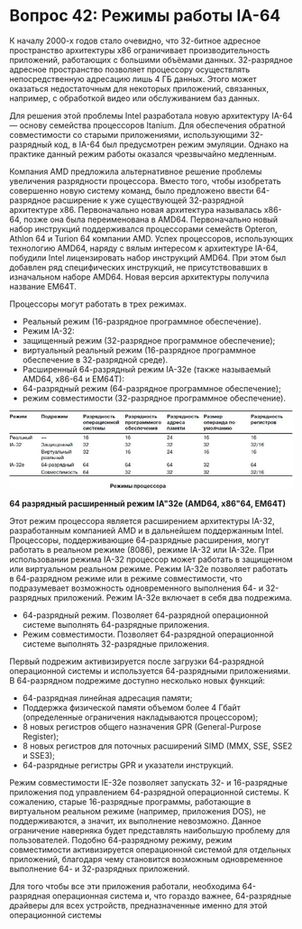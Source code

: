 ﻿# Вопрос 42: Режимы работы IA-64

К началу 2000-х годов стало очевидно, что 32-битное адресное пространство архитектуры x86 ограничивает производительность приложений, работающих с большими объёмами данных. 32-разрядное адресное пространство позволяет процессору осуществлять непосредственную адресацию лишь 4 ГБ данных. Этого может оказаться недостаточным для некоторых приложений, связанных, например, с обработкой видео или обслуживанием баз данных.

Для решения этой проблемы Intel разработала новую архитектуру IA-64 — основу семейства процессоров Itanium. Для обеспечения обратной совместимости со старыми приложениями, использующими 32-разрядный код, в IA-64 был предусмотрен режим эмуляции. Однако на практике данный режим работы оказался чрезвычайно медленным.

Компания AMD предложила альтернативное решение проблемы увеличения разрядности процессора. Вместо того, чтобы изобретать совершенно новую систему команд, было предложено ввести 64-разрядное расширение к уже существующей 32-разрядной архитектуре x86. Первоначально новая архитектура называлась x86-64, позже она была переименована в AMD64. Первоначально новый набор инструкций поддерживался процессорами семейств Opteron, Athlon 64 и Turion 64 компании AMD. Успех процессоров, использующих технологию AMD64, наряду с вялым интересом к архитектуре IA-64, побудили Intel лицензировать набор инструкций AMD64. При этом был добавлен ряд специфических инструкций, не присутствовавших в изначальном наборе AMD64. Новая версия архитектуры получила название EM64T.

Процессоры могут работать в трех режимах.

* Реальный режим (16-разрядное программное обеспечение).
* Режим IA-32:
 * защищенный режим (32-разрядное программное обеспечение);
 * виртуальный реальный режим (16-разрядное программное обеспечение в 32-разрядной среде).
* Расширенный 64-разрядный режим IA-32e (также называемый AMD64, x86-64 и EM64T):
 * 64-разрядный режим (64-разрядное программное обеспечение);
 * режим совместимости (32-разрядное программное обеспечение).

![Маскирование](/resources/imgs/t42_1.jpg)

**64 разрядный расширенный режим IA"32e (AMD64, x86"64, EM64T)**

Этот режим процессора является расширением архитектуры IA-32, разработанным компанией AMD и в дальнейшем поддержанным Intel. Процессоры, поддерживающие 64-разрядные расширения, могут работать в реальном режиме (8086), режиме IA-32 или IA-32e. При использовании режима IA-32 процессор может работать в защищенном или виртуальном реальном режиме. Режим IA-32e позволяет работать в 64-разрядном режиме или в режиме совместимости, что подразумевает возможность одновременного выполнения 64- и 32-разрядных приложений. Режим IA-32e включает в себя два подрежима.

* 64-разрядный режим. Позволяет 64-разрядной операционной системе выполнять 64-разрядные приложения.
* Режим совместимости. Позволяет 64-разрядной операционной системе выполнять 32-разрядные приложения.

Первый подрежим активизируется после загрузки 64-разрядной операционной системы и используется 64-разрядными приложениями. В 64-разрядном подрежиме доступно несколько новых функций:

* 64-разрядная линейная адресация памяти;
* Поддержка физической памяти объемом более 4 Гбайт (определенные ограничения накладываются процессором);
* 8 новых регистров общего назначения GPR (General-Purpose Register);
* 8 новых регистров для поточных расширений SIMD (MMX, SSE, SSE2 и SSE3);
* 64-разрядные регистры GPR и указатели инструкций.

Режим совместимости IE-32e позволяет запускать 32- и 16-разрядные приложения под управлением 64-разрядной операционной системы. К сожалению, старые 16-разрядные программы, работающие в виртуальном реальном режиме (например, приложения DOS), не поддерживаются, а значит, их выполнение невозможно. Данное ограничение наверняка будет представлять наибольшую проблему для пользователей. Подобно 64-разрядному режиму, режим совместимости активизируется операционной системой для отдельных приложений, благодаря чему становится возможным одновременное выполнение 64- и 32-разрядных приложений.

Для того чтобы все эти приложения работали, необходима 64-разрядная операционная система и, что гораздо важнее, 64-разрядные драйверы для всех устройств, предназначенные именно для этой операционной системы
